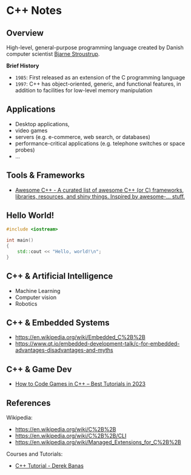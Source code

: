 # C++ Notes

## Overview

High-level, general-purpose programming language created by Danish computer scientist [Bjarne Stroustrup](https://en.wikipedia.org/wiki/Bjarne_Stroustrup).

**Brief History**
- `1985`: First released as an extension of the C programming language
- `1997`: C++ has object-oriented, generic, and functional features, in addition to facilities for low-level memory manipulation

## Applications
- Desktop applications, 
- video games 
- servers (e.g. e-commerce, web search, or databases)
-  performance-critical applications (e.g. telephone switches or space probes)
-  ...

## Tools & Frameworks

- [Awesome C++ - A curated list of awesome C++ (or C) frameworks, libraries, resources, and shiny things. Inspired by awesome-... stuff.](https://github.com/fffaraz/awesome-cpp)


## Hello World!

```C++
#include <iostream>

int main()
{
    std::cout << "Hello, world!\n";
}
```

## C++ & Artificial Intelligence

- Machine Learning
- Computer vision
- Robotics


## C++ & Embedded Systems 
- https://en.wikipedia.org/wiki/Embedded_C%2B%2B
- https://www.qt.io/embedded-development-talk/c-for-embedded-advantages-disadvantages-and-myths

## C++ & Game Dev
- [How to Code Games in C++ – Best Tutorials in 2023](https://gamedevacademy.org/how-to-code-games-in-c-best-tutorials/#:~:text=C%2B%2B%20is%20a%20general%2Dpurpose,engaging%20games%20across%20various%20platforms.)

## References


Wikipedia:
- https://en.wikipedia.org/wiki/C%2B%2B
- https://en.wikipedia.org/wiki/C%2B%2B/CLI
- https://en.wikipedia.org/wiki/Managed_Extensions_for_C%2B%2B


Courses and Tutorials:
- [C++ Tutorial - Derek Banas](https://www.youtube.com/watch?v=DamuE8TM3xo&list=PLGLfVvz_LVvQ9S8YSV0iDsuEU8v11yP9M)



